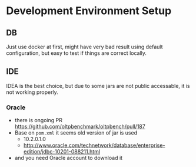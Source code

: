 # Development Environment Setup

## DB

Just use docker at first, might have very bad result using default configuration,
but easy to test if things are correct locally.

## IDE

IDEA is the best choice, but due to some jars are not public accessable, it is not working properly.

### Oracle

- there is ongoing PR https://github.com/oltpbenchmark/oltpbench/pull/187
- Base on `pom.xml` it seems old version of jar is used
  - 10.2.0.1.0
  - http://www.oracle.com/technetwork/database/enterprise-edition/jdbc-10201-088211.html
- and you need Oracle account to download it
